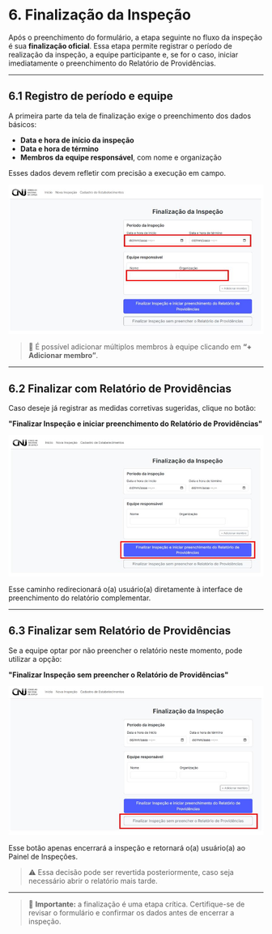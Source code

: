# 6. Finalização da Inspeção

Após o preenchimento do formulário, a etapa seguinte no fluxo da inspeção é sua **finalização oficial**. Essa etapa permite registrar o período de realização da inspeção, a equipe participante e, se for o caso, iniciar imediatamente o preenchimento do Relatório de Providências.

---

## 6.1 Registro de período e equipe

A primeira parte da tela de finalização exige o preenchimento dos dados básicos:

- **Data e hora de início da inspeção**
- **Data e hora de término**
- **Membros da equipe responsável**, com nome e organização

Esses dados devem refletir com precisão a execução em campo.

![Preenchimento de período e equipe](./assets/06-1-finalizar-inspecao.jpg)

> 📌 É possível adicionar múltiplos membros à equipe clicando em **“+ Adicionar membro”**.

---

## 6.2 Finalizar com Relatório de Providências

Caso deseje já registrar as medidas corretivas sugeridas, clique no botão:

**"Finalizar Inspeção e iniciar preenchimento do Relatório de Providências"**

![Botão de finalização com relatório](./assets/06-2-finalizar-com-relatorio.jpg)

Esse caminho redirecionará o(a) usuário(a) diretamente à interface de preenchimento do relatório complementar.

---

## 6.3 Finalizar sem Relatório de Providências

Se a equipe optar por não preencher o relatório neste momento, pode utilizar a opção:

**"Finalizar Inspeção sem preencher o Relatório de Providências"**

![Botão de finalização sem relatório](./assets/06-3-finalizar-sem-relatorio.jpg)

Esse botão apenas encerrará a inspeção e retornará o(a) usuário(a) ao Painel de Inspeções.

> ⚠️ Essa decisão pode ser revertida posteriormente, caso seja necessário abrir o relatório mais tarde.

---

> 🧠 **Importante:** a finalização é uma etapa crítica. Certifique-se de revisar o formulário e confirmar os dados antes de encerrar a inspeção.
